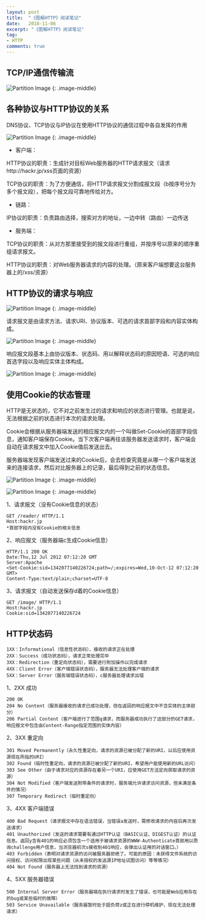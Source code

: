 ```yaml
---
layout: post
title:  "《图解HTTP》阅读笔记"
date:   2018-11-06
excerpt: "《图解HTTP》阅读笔记"
tag:
- HTTP
comments: true
---
```



## TCP/IP通信传输流
![Partition Image]({{site.url}}/assets/img/postimage/HTTP/TCP_IP_Stream.png)
{: .image-middle}


## 各种协议与HTTP协议的关系
DNS协议、TCP协议与IP协议在使用HTTP协议的通信过程中各自发挥的作用

![Partition Image]({{site.url}}/assets/img/postimage/HTTP/DNS_TCP_IP.png)
{: .image-middle}

* 客户端：

HTTP协议的职责：生成针对目标Web服务器的HTTP请求报文（请求http://hackr.jp/xss页面的资源）

TCP协议的职责：为了方便通信，将HTTP请求报文分割成报文段（b按序号分为多个报文段），把每个报文段可靠地传给对方。

* 链路：

IP协议的职责：负责路由选择，搜索对方的地址，一边中转（路由）一边传送

* 服务端：

TCP协议的职责：从对方那里接受到的报文段进行重组，并按序号以原来的顺序重组请求报文。

HTTP协议的职责：对Web服务器请求的内容的处理。（原来客户端想要这台服务器上的/xss/资源）

## HTTP协议的请求与响应

![Partition Image]({{site.url}}/assets/img/postimage/HTTP/requestAndResponse.png)
{: .image-middle}

请求报文是由请求方法、请求URI、协议版本、可选的请求首部字段和内容实体构成。

![Partition Image]({{site.url}}/assets/img/postimage/HTTP/request.png)
{: .image-middle}

响应报文段基本上由协议版本、状态码、用以解释状态码的原因短语、可选的响应首选字段以及响应实体主体构成。

![Partition Image]({{site.url}}/assets/img/postimage/HTTP/response.png)
{: .image-middle}


## 使用Cookie的状态管理
HTTP是无状态的，它不对之前发生过的请求和响应的状态进行管理。也就是说，无法根据之前的状态进行本次的请求处理。

Cookie会根据从服务器端发送的相应报文内的一个叫做Set-Cookie的首部字段信息，通知客户端保存Cookie。当下次客户端再往该服务器发送请求时，客户端会自动在请求报文中加入Cookie值后发送出去。

服务器端发现客户端发送过来的Cookie后，会去检查究竟是从哪一个客户端发送来的连接请求，然后对比服务器上的记录，最后得到之前的状态信息。

![Partition Image]({{site.url}}/assets/img/postimage/HTTP/Cookie1.png)
{: .image-middle}

![Partition Image]({{site.url}}/assets/img/postimage/HTTP/Cookie2.png)
{: .image-middle}

1、请求报文（没有Cookie信息的状态）

    GET /reader/ HTTP/1.1
    Host:hackr.jp
    *首部字段内没有Cookie的相关信息

2、响应报文（服务器端c生成Cookie信息）

    HTTP/1.1 200 OK
    Date:Thu,12 Jul 2012 07:12:20 GMT
    Server:Apache
    <Set-Cookie:sid=1342077140226724;path=/;expires=Wed,10-Oct-12 07:12:20 GMT>
    Content-Type:text/plain;charset=UTF-8

3、请求报文（自动发送保存d着的Cookie信息）

    GET /image/ HTTP/1.1
    Host:hackr.jp
    Cookie:sid=1342077140226724

## HTTP状态码

    1XX：Informational（信息性状态码），接收的请求正在处理
    2XX：Success（成功状态码），请求正常处理完毕
    3XX：Redirection（重定向状态码），需要进行附加操作以完成请求
    4XX：Client Error（客户端错误状态码），服务器无法处理客户端的请求
    5XX：Server Error（服务端错误状态码），c服务器处理请求出错

1、2XX 成功

    200 OK
    204 No Content（服务器接收的请求已成功处理，但在返回的响应报文中不含实体的主体部分）
    206 Partial Content（客户端进行了范围q请求，而服务器成功执行了这部分的GET请求，响应报文中包含由Content-Range指定范围的实体内容）

2、3XX 重定向

    301 Moved Permanently（永久性重定向，请求的资源已被分配了新的URI，以后应使用资源现在所指的URI）
    302 Found（临时性重定向，请求的资源已被分配了新的URI，希望用户能使用新的URL访问）
    303 See Other（由于请求对应的资源存在着另一个URI，应使用GET方法定向获取请求的资源）
    304 Not Modified（客户端发送附带条件的请求时，服务端允许请求访问资源，但未满足条件的情况）
    307 Temporary Redirect（临时重定向）

3、4XX 客户端错误

    400 Bad Request（请求报文中存在语法错误，当错误a发送时，需修改请求的内容后再次发送请求）
    401 Unauthorized（发送的请求需要有通过HTTP认证（BASIC认证、DIGEST认证）的认证信息。返回y含有401的响应必须包含一个适用于被请求资源的WWW-Authenticate首部用以质询challenge用户信息，当浏览器初次s接收到401响应，会弹出认证用的对话窗口。）
    403 Forbidden（表明对请求资源的访问被服务器拒绝了。可能的原因：未获得文件系统的访问授权、访问权限出现某些问题（从未授权的发送源IP地址试图访问）等等情况）
    404 Not Found（服务器上无法找到请求的资源）

4、5XX 服务器错误

    500 Internal Server Error（服务器端在执行请求时发生了错误，也可能是Web应用存在的bug或某些临时的故障）
    503 Service Unavailable（服务器暂时处于超负荷z或正在进行停机维护，现在无法处理请求）


